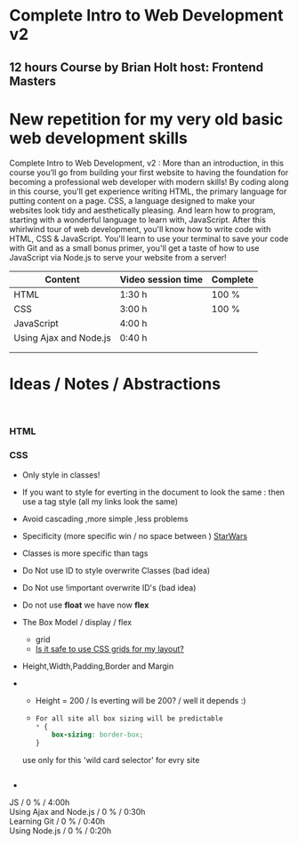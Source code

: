 # Complete Intro to Web Development v2
## 12 hours Course by Brian Holt host: Frontend Masters
# New repetition for my very old basic web development skills

Complete Intro to Web Development, v2 : More than an introduction, in this course you’ll go from building your first website to having the foundation for becoming a professional web developer with modern skills! By coding along in this course, you'll get experience writing HTML, the primary language for putting content on a page. CSS, a language designed to make your websites look tidy and aesthetically pleasing. And learn how to program, starting with a wonderful language to learn with, JavaScript. After this whirlwind tour of web development, you'll know how to write code with HTML, CSS &amp; JavaScript. You'll learn to use your terminal to save your code with Git and as a small bonus primer, you'll get a taste of how to use JavaScript via Node.js to serve your website from a server!



| Content                | Video session time | Complete |
| ---------------------- | ------------------ | -------- |
| HTML                   | 1:30 h             | 100 %    |
| CSS                    | 3:00 h             | 100 %    |
| JavaScript             | 4:00 h             |          |
| Using Ajax and Node.js | 0:40 h             |          |
|                        |                    |          |
|                        |                    |          |

# Ideas / Notes / Abstractions

​    

### HTML 

### CSS 

* Only style in classes!

* If you want to style for everting in the document to look the same :  then use a tag style (all my links look the same)

* Avoid cascading ,more simple ,less problems 

* Specificity (more specific win / no space between )  [StarWars](https://stuffandnonsense.co.uk/archives/css_specificity_wars.html)

* Classes is more specific than tags 

* Do Not use ID to style overwrite Classes (bad idea)

* Do Not use !important overwrite ID's (bad idea)

* Do not use **float** we have now **flex**

* The Box Model / display / flex

  * grid 
  * [Is it safe to use CSS grids for my layout?](https://developer.mozilla.org/en-US/docs/Web/CSS/CSS_Grid_Layout/CSS_Grid_and_Progressive_Enhancement)
  
* Height,Width,Padding,Border and Margin

* * Height = 200 / Is everting will be 200? / well  it depends :)

  * ```css
    For all site all box sizing will be predictable
    * {
        box-sizing: border-box;
    }
  use only for this 'wild card selector' for evry site 
    ```
  
* 



JS / 0 % / 4:00h    
Using Ajax and Node.js / 0 % / 0:30h  
Learning Git / 0 % / 0:40h  
Using Node.js / 0 % / 0:20h  

